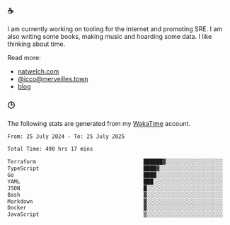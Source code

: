 ### ☕

I am currently working on tooling for the internet and promoting SRE. I am also writing some books, making music and hoarding some data. I like thinking about time.

Read more:

 - [natwelch.com](https://natwelch.com)
 - [@icco@merveilles.town](https://merveilles.town/@icco)
 - [blog](https://writing.natwelch.com)

### 🕒

The following stats are generated from my [WakaTime](https://wakatime.com/@icco) account.

<!--START_SECTION:waka-->

```txt
From: 25 July 2024 - To: 25 July 2025

Total Time: 490 hrs 17 mins

Terraform                                  ██████▓░░░░░░░░░░░░░░░░░░   26.15 %
TypeScript                                 ████▓░░░░░░░░░░░░░░░░░░░░   19.01 %
Go                                         ████░░░░░░░░░░░░░░░░░░░░░   16.39 %
YAML                                       ███░░░░░░░░░░░░░░░░░░░░░░   11.45 %
JSON                                       █░░░░░░░░░░░░░░░░░░░░░░░░   04.38 %
Bash                                       ▓░░░░░░░░░░░░░░░░░░░░░░░░   03.20 %
Markdown                                   ▓░░░░░░░░░░░░░░░░░░░░░░░░   02.93 %
Docker                                     ▓░░░░░░░░░░░░░░░░░░░░░░░░   02.36 %
JavaScript                                 ▒░░░░░░░░░░░░░░░░░░░░░░░░   01.87 %
```

<!--END_SECTION:waka-->
